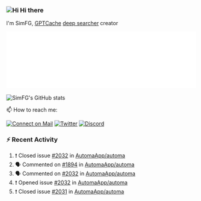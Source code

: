 ### <img src='https://qpluspicture.oss-cn-beijing.aliyuncs.com/6LjjQA/Hi.gif' alt='Hi' width="24"/> Hi there

I'm SimFG, [GPTCache](https://github.com/zilliztech/GPTCache) [deep searcher](https://github.com/zilliztech/deep-searcher) creator

![Metrics 👋](/metrics.plugin.followup.user.svg)

![SimFG's GitHub stats](https://github-readme-stats.vercel.app/api?username=SimFG&show_icons=true&theme=radical&count_private=true)

📫 How to reach me:

[![Connect on Mail](https://img.shields.io/badge/Ask%20me-anything-1abc9c.svg)](mailto:1142838399@qq.com)
[![Twitter](https://img.shields.io/twitter/follow/FogSim?style=social)](https://twitter.com/FogSim)
[![Discord](https://img.shields.io/discord/1092648432495251507?label=Discord&logo=discord)](https://discord.gg/Q8C6WEjSWV)

### :zap: Recent Activity

<!--START_SECTION:activity-->
1. ❗️ Closed issue [#2032](https://github.com/AutomaApp/automa/issues/2032) in [AutomaApp/automa](https://github.com/AutomaApp/automa)
2. 🗣 Commented on [#1894](https://github.com/AutomaApp/automa/issues/1894) in [AutomaApp/automa](https://github.com/AutomaApp/automa)
3. 🗣 Commented on [#2032](https://github.com/AutomaApp/automa/issues/2032) in [AutomaApp/automa](https://github.com/AutomaApp/automa)
4. ❗️ Opened issue [#2032](https://github.com/AutomaApp/automa/issues/2032) in [AutomaApp/automa](https://github.com/AutomaApp/automa)
5. ❗️ Closed issue [#2031](https://github.com/AutomaApp/automa/issues/2031) in [AutomaApp/automa](https://github.com/AutomaApp/automa)
<!--END_SECTION:activity-->


